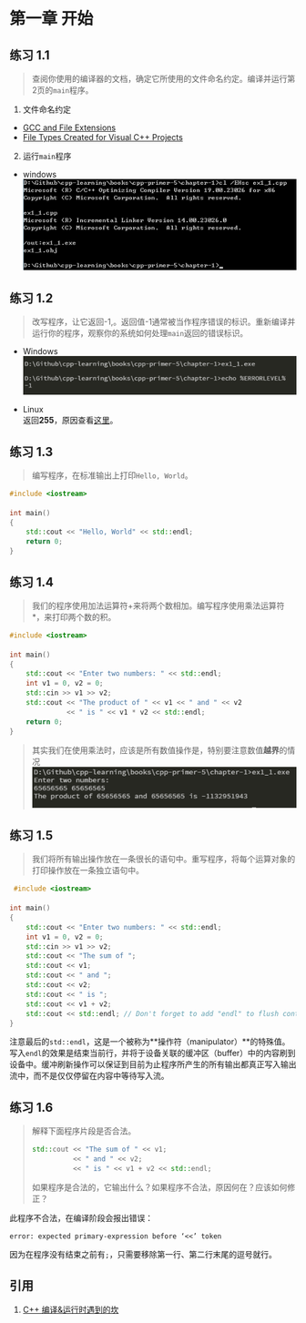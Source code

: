 # 第一章  开始

## 练习 1.1  
> 查阅你使用的编译器的文档，确定它所使用的文件命名约定。编译并运行第2页的`main`程序。  

1. 文件命名约定  
* [GCC and File Extensions](http://labor-liber.org/en/gnu-linux/development/extensions)  
* [File Types Created for Visual C++ Projects](https://msdn.microsoft.com/en-us/library/3awe4781.aspx)  

2. 运行`main`程序  
* windows  
![](../images/ex1_1.png)  

## 练习 1.2  
> 改写程序，让它返回-1,。返回值-1通常被当作程序错误的标识。重新编译并运行你的程序，观察你的系统如何处理`main`返回的错误标识。  

* Windows  
![](../images/ex1_2.png)  

* Linux  
返回**255**，原因查看[这里](http://www.tldp.org/LDP/abs/html/exitcodes.html)。  

## 练习 1.3  
> 编写程序，在标准输出上打印`Hello, World`。  

```cpp
#include <iostream>

int main()
{
    std::cout << "Hello, World" << std::endl;
    return 0;
}
```

## 练习 1.4  
> 我们的程序使用加法运算符+来将两个数相加。编写程序使用乘法运算符*，来打印两个数的积。  

```cpp
#include <iostream>

int main()
{
    std::cout << "Enter two numbers: " << std::endl;
    int v1 = 0, v2 = 0;
    std::cin >> v1 >> v2;
    std::cout << "The product of " << v1 << " and " << v2
              << " is " << v1 * v2 << std::endl;
    return 0;
}
```
> 其实我们在使用乘法时，应该是所有数值操作是，特别要注意数值**越界**的情况  
![](../images/ex1_4.png)  

## 练习 1.5
> 我们将所有输出操作放在一条很长的语句中。重写程序，将每个运算对象的打印操作放在一条独立语句中。  

```cpp
 #include <iostream>
 
int main()
{
    std::cout << "Enter two numbers: " << std::endl;
    int v1 = 0, v2 = 0;
    std::cin >> v1 >> v2;
    std::cout << "The sum of ";
    std::cout << v1;
    std::cout << " and ";
    std::cout << v2;
    std::cout << " is ";
    std::cout << v1 + v2;
    std::cout << std::endl; // Don't forget to add "endl" to flush content
}
```

注意最后的`std::endl`，这是一个被称为**操作符（manipulator）**的特殊值。写入`endl`的效果是结束当前行，并将于设备关联的缓冲区（buffer）中的内容刷到设备中。缓冲刷新操作可以保证到目前为止程序所产生的所有输出都真正写入输出流中，而不是仅仅停留在内容中等待写入流。  

## 练习 1.6
> 解释下面程序片段是否合法。  
> ```cpp
> std::cout << "The sum of " << v1;
>           << " and " << v2;
>           << " is " << v1 + v2 << std::endl;
> ```
> 如果程序是合法的，它输出什么？如果程序不合法，原因何在？应该如何修正？  

此程序不合法，在编译阶段会报出错误：  
```
error: expected primary-expression before ‘<<’ token
```
因为在程序没有结束之前有`;`，只需要移除第一行、第二行末尾的逗号就行。



## 引用
1. [C++ 编译&运行时遇到的坎](http://www.jianshu.com/p/cc2b98c27f6c)